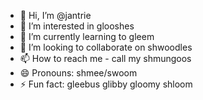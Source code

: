 - 👋 Hi, I’m @jantrie
- 👀 I’m interested in glooshes
- 🌱 I’m currently learning to gleem
- 💞️ I’m looking to collaborate on shwoodles
- 📫 How to reach me - call my shmungoos
- 😄 Pronouns: shmee/swoom
- ⚡ Fun fact: gleebus glibby gloomy shloom

<!---
jantrie/jantrie is a ✨ special ✨ repository because its `README.md` (this file) appears on your GitHub profile.
You can click the Preview link to take a look at your changes.
--->
